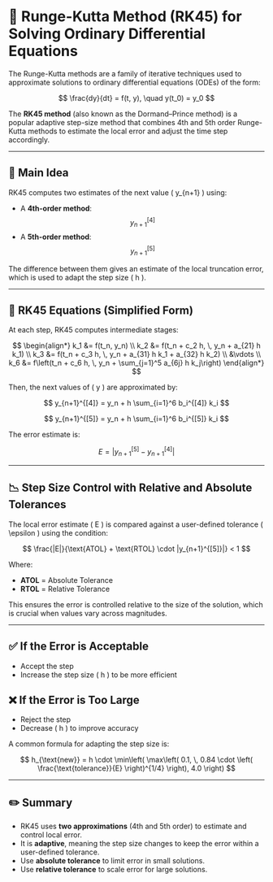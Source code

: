 # 🧠 Runge-Kutta Method (RK45) for Solving Ordinary Differential Equations

The Runge-Kutta methods are a family of iterative techniques used to approximate solutions to ordinary differential equations (ODEs) of the form:

$$
\frac{dy}{dt} = f(t, y), \quad y(t_0) = y_0
$$

The **RK45 method** (also known as the Dormand–Prince method) is a popular adaptive step-size method that combines 4th and 5th order Runge-Kutta methods to estimate the local error and adjust the time step accordingly.

---

## 🌟 Main Idea

RK45 computes two estimates of the next value \( y_{n+1} \) using:

- A **4th-order method**: $$ y_{n+1}^{[4]} $$  
- A **5th-order method**: $$ y_{n+1}^{[5]} $$

The difference between them gives an estimate of the local truncation error, which is used to adapt the step size \( h \).

---

## 🧮 RK45 Equations (Simplified Form)

At each step, RK45 computes intermediate stages:

$$
\begin{align*}
k_1 &= f(t_n, y_n) \\
k_2 &= f(t_n + c_2 h, \, y_n + a_{21} h k_1) \\
k_3 &= f(t_n + c_3 h, \, y_n + a_{31} h k_1 + a_{32} h k_2) \\
&\vdots \\
k_6 &= f\left(t_n + c_6 h, \, y_n + \sum_{j=1}^5 a_{6j} h k_j\right)
\end{align*}
$$

Then, the next values of \( y \) are approximated by:

$$
y_{n+1}^{[4]} = y_n + h \sum_{i=1}^6 b_i^{[4]} k_i
$$

$$
y_{n+1}^{[5]} = y_n + h \sum_{i=1}^6 b_i^{[5]} k_i
$$

The error estimate is:

$$
E = \left| y_{n+1}^{[5]} - y_{n+1}^{[4]} \right|
$$

---

## 📉 Step Size Control with Relative and Absolute Tolerances

The local error estimate \( E \) is compared against a user-defined tolerance \( \epsilon \) using the condition:

$$
\frac{|E|}{\text{ATOL} + \text{RTOL} \cdot |y_{n+1}^{[5]}|} < 1
$$

Where:

- **ATOL** = Absolute Tolerance  
- **RTOL** = Relative Tolerance  

This ensures the error is controlled relative to the size of the solution, which is crucial when values vary across magnitudes.

---

## ✅ If the Error is Acceptable

- Accept the step
- Increase the step size \( h \) to be more efficient

## ❌ If the Error is Too Large

- Reject the step
- Decrease \( h \) to improve accuracy

A common formula for adapting the step size is:

$$
h_{\text{new}} = h \cdot \min\left( \max\left( 0.1, \, 0.84 \cdot \left( \frac{\text{tolerance}}{E} \right)^{1/4} \right), 4.0 \right)
$$

---

## ✏️ Summary

- RK45 uses **two approximations** (4th and 5th order) to estimate and control local error.
- It is **adaptive**, meaning the step size changes to keep the error within a user-defined tolerance.
- Use **absolute tolerance** to limit error in small solutions.
- Use **relative tolerance** to scale error for large solutions.
